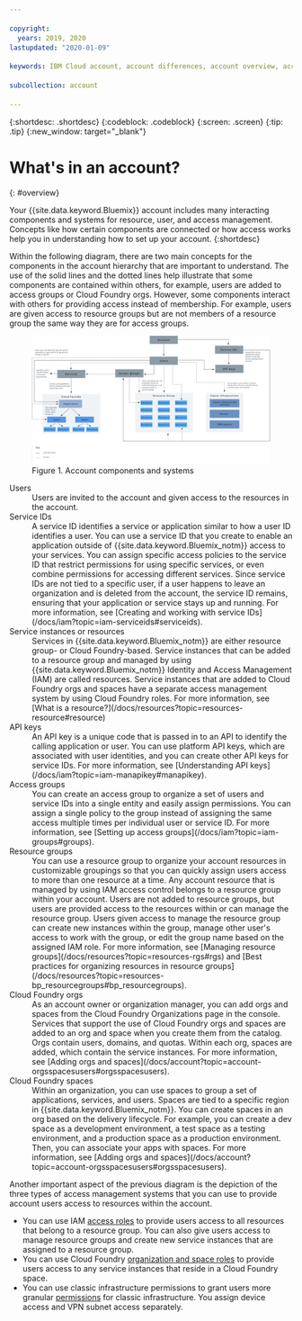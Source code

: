 ```yaml
---

copyright:
  years: 2019, 2020
lastupdated: "2020-01-09"

keywords: IBM Cloud account, account differences, account overview, account components, resource, Cloud Foundry, API key, users

subcollection: account

---
```


{:shortdesc: .shortdesc}
{:codeblock: .codeblock}
{:screen: .screen}
{:tip: .tip}
{:new_window: target="_blank"}


# What's in an account?
{: #overview}

Your {{site.data.keyword.Bluemix}} account includes many interacting components and systems for resource, user, and access management. Concepts like how certain components are connected or how access works help you in understanding how to set up your account.
{:shortdesc}

Within the following diagram, there are two main concepts for the components in the account hierarchy that are important to understand. The use of the solid lines and the dotted lines help illustrate that some components are contained within others, for example, users are added to access groups or Cloud Foundry orgs. However, some components interact with others for providing access instead of membership. For example, users are given access to resource groups but are not members of a resource group the same way they are for access groups. 

<figure>
<a href="https://cloud.ibm.com/docs/api/content/account/images/account_diagram.svg">
<img src="images/account_diagram.svg" alt="A diagram that shows the components in an account, including services, users, and the subcomponents of each."></a>
<figcaption>Figure 1. Account components and systems</figcaption>
</figure>

<dl>
<dt>Users</dt>
<dd>Users are invited to the account and given access to the resources in the account.</dd>
<dt>Service IDs</dt>
<dd>A service ID identifies a service or application similar to how a user ID identifies a user. You can use a service ID that you create to enable an application outside of {{site.data.keyword.Bluemix_notm}} access to your services. You can assign specific access policies to the service ID that restrict permissions for using specific services, or even combine permissions for accessing different services. Since service IDs are not tied to a specific user, if a user happens to leave an organization and is deleted from the account, the service ID remains, ensuring that your application or service stays up and running. For more information, see [Creating and working with service IDs](/docs/iam?topic=iam-serviceids#serviceids).</dd>
<dt>Service instances or resources</dt>
<dd>Services in {{site.data.keyword.Bluemix_notm}} are either resource group- or Cloud Foundry-based. Service instances that can be added to a resource group and managed by using {{site.data.keyword.Bluemix_notm}} Identity and Access Management (IAM) are called resources. Service instances that are added to Cloud Foundry orgs and spaces have a separate access management system by using Cloud Foundry roles. For more information, see [What is a resource?](/docs/resources?topic=resources-resource#resource)</dd>
<dt>API keys</dt>
<dd>An API key is a unique code that is passed in to an API to identify the calling application or user. You can use platform API keys, which are associated with user identities, and you can create other API keys for service IDs. For more information, see [Understanding API keys](/docs/iam?topic=iam-manapikey#manapikey).</dd>
<dt>Access groups</dt>
<dd>You can create an access group to organize a set of users and service IDs into a single entity and easily assign permissions. You can assign a single policy to the group instead of assigning the same access multiple times per individual user or service ID. For more information, see [Setting up access groups](/docs/iam?topic=iam-groups#groups).</dd>
<dt>Resource groups</dt>
<dd>You can use a resource group to organize your account resources in customizable groupings so that you can quickly assign users access to more than one resource at a time. Any account resource that is managed by using IAM access control belongs to a resource group within your account. Users are not added to resource groups, but users are provided access to the resources within or can manage the resource group. Users given access to manage the resource group can create new instances within the group, manage other user's access to work with the group, or edit the group name based on the assigned IAM role. For more information, see [Managing resource groups](/docs/resources?topic=resources-rgs#rgs) and [Best practices for organizing resources in resource groups](/docs/resources?topic=resources-bp_resourcegroups#bp_resourcegroups).</dd>
<dt>Cloud Foundry orgs</dt>
<dd>As an account owner or organization manager, you can add orgs and spaces from the Cloud Foundry Organizations page in the console. Services that support the use of Cloud Foundry orgs and spaces are added to an org and space when you create them from the catalog. Orgs contain users, domains, and quotas. Within each org, spaces are added, which contain the service instances. For more information, see [Adding orgs and spaces](/docs/account?topic=account-orgsspacesusers#orgsspacesusers).</dd>
<dt>Cloud Foundry spaces</dt>
<dd>Within an organization, you can use spaces to group a set of applications, services, and users. Spaces are tied to a specific region in {{site.data.keyword.Bluemix_notm}}. You can create spaces in an org based on the delivery lifecycle. For example, you can create a dev space as a development environment, a test space as a testing environment, and a production space as a production environment. Then, you can associate your apps with spaces. For more information, see [Adding orgs and spaces](/docs/account?topic=account-orgsspacesusers#orgsspacesusers).</dd>
</dl>

Another important aspect of the previous diagram is the depiction of the three types of access management systems that you can use to provide account users access to resources within the account.

  * You can use IAM [access roles](/docs/iam?topic=iam-userroles#iamusermanrol) to provide users access to all resources that belong to a resource group. You can also give users access to manage resource groups and create new service instances that are assigned to a resource group.
  * You can use Cloud Foundry [organization and space roles](/docs/iam?topic=iam-cfaccess#cfroles) to provide users access to any service instances that reside in a Cloud Foundry space.
  * You can use classic infrastructure permissions to grant users more granular [permissions](/docs/iam?topic=iam-infrapermission#infrapermission) for classic infrastructure. You assign device access and VPN subnet access separately.
